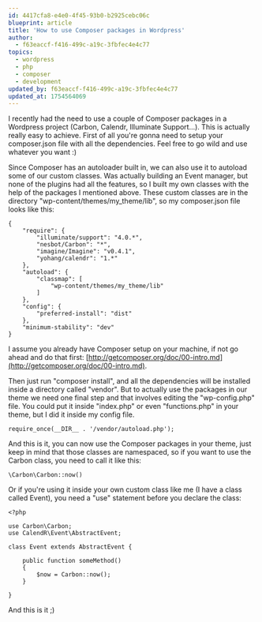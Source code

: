 ```yaml
---
id: 4417cfa8-e4e0-4f45-93b0-b2925cebc06c
blueprint: article
title: 'How to use Composer packages in Wordpress'
author:
  - f63eaccf-f416-499c-a19c-3fbfec4e4c77
topics:
  - wordpress
  - php
  - composer
  - development
updated_by: f63eaccf-f416-499c-a19c-3fbfec4e4c77
updated_at: 1754564069
---
```

I recently had the need to use a couple of Composer packages in a Wordpress project (Carbon, Calendr, Illuminate Support...). This is actually really easy to achieve. First of all you're gonna need to setup your composer.json file with all the dependencies. Feel free to go wild and use whatever you want :)

Since Composer has an autoloader built in, we can also use it to autoload some of our custom classes. Was actually building an Event manager, but none of the plugins had all the features, so I built my own classes with the help of the packages I mentioned above. These custom classes are in the directory "wp-content/themes/my_theme/lib", so my composer.json file looks like this:
	
    {
		"require": {
			"illuminate/support": "4.0.*",
			"nesbot/Carbon": "*",
			"imagine/Imagine": "v0.4.1",
			"yohang/calendr": "1.*"
		},
		"autoload": {
			"classmap": [
				"wp-content/themes/my_theme/lib"
			]
		},
		"config": {
			"preferred-install": "dist"
		},
		"minimum-stability": "dev"
	}
    
I assume you already have Composer setup on your machine, if not go ahead and do that first: [http://getcomposer.org/doc/00-intro.md](http://getcomposer.org/doc/00-intro.md).

Then just run "composer install", and all the dependencies will be installed inside a directory called "vendor". But to actually use the packages in our theme we need one final step and that involves editing the "wp-config.php" file. You could put it inside "index.php" or even "functions.php" in your theme, but I did it inside my config file.

	require_once(__DIR__ . '/vendor/autoload.php');

And this is it, you can now use the Composer packages in your theme, just keep in mind that those classes are namespaced, so if you want to use the Carbon class, you need to call it like this:

	\Carbon\Carbon::now()

Or if you're using it inside your own custom class like me (I have a class called Event), you need a "use" statement before you declare the class:

	<?php

	use Carbon\Carbon;
	use CalendR\Event\AbstractEvent;
	
	class Event extends AbstractEvent {
    
    	public function someMethod()
    	{
        	$now = Carbon::now();
    	}
    
	}

And this is it ;)